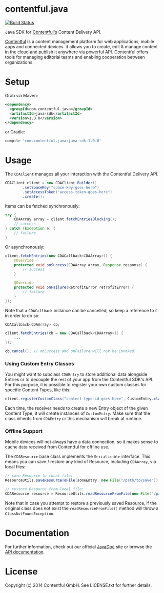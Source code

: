 contentful.java
===============

[![Build Status](http://img.shields.io/travis/contentful/contentful.objc.svg?style=flat)](https://magnum.travis-ci.com/contentful/contentful.java)

Java SDK for [Contentful's][1] Content Delivery API.

[Contentful][1] is a content management platform for web applications, mobile apps and connected devices. It allows you to create, edit & manage content in the cloud and publish it anywhere via powerful API. Contentful offers tools for managing editorial teams and enabling cooperation between organizations.

Setup
=====

<!--Download the [latest JAR][2] or grab via Maven:-->
Grab via Maven:
```xml
<dependency>
  <groupId>com.contentful.java</groupId>
  <artifactId>java-sdk</artifactId>
  <version>1.0.0</version>
</dependency>
```
or Gradle:
```groovy
compile 'com.contentful.java:java-sdk:1.0.0'
```

Usage
=====

The `CDAClient` manages all your interaction with the Contentful Delivery API.
```java
CDAClient client = new CDAClient.Builder()
        .setSpaceKey("space-key-goes-here")
        .setAccessToken("access-token-goes-here")
        .create();
```

Items can be fetched synchronously:
```java
try {
    CDAArray array = client.fetchEntriesBlocking();
    // success
} catch (Exception e) {
    // failure
}
```

Or asynchronously:
```java
client.fetchEntries(new CDACallback<CDAArray>() {
    @Override
    protected void onSuccess(CDAArray array, Response response) {
        // success
    }

    @Override
    protected void onFailure(RetrofitError retrofitError) {
        // failure
    }
});
```

Note that a `CDACallback` instance can be cancelled, so keep a reference to it in order to do so:

```java
CDACallback<CDAArray> cb;

client.fetchEntries(cb = new CDACallback<CDAArray>() {
    ...
});

cb.cancel(); // onSuccess and onFailure will not be invoked.
```

### Using Custom Entry Classes

You might want to subclass `CDAEntry` to store additional data alongside Entries or to decouple the rest of your app from the Contentful SDK's API. For this purpose, it is possible to register your own custom classes for specific Content Types, like this:

```java
client.registerCustomClass("content-type-id-goes-here", CustomEntry.class);
```

Each time, the receiver needs to create a new Entry object of the given Content Type, it will create instances of `CustomEntry`. Make sure that the class inherits from `CDAEntry` or this mechanism will break at runtime.

### Offline Support

Mobile devices will not always have a data connection, so it makes sense to cache data received from Contentful for offline use. 

The `CDAResource` base class implements the `Serializable` interface.
This means you can save / restore any kind of Resource, including `CDAArray`, via local files:

```java
// save Resource to local file:
ResourceUtils.saveResourceToFile(someEntry, new File("/path/to/save"));

// restore Resource from local file:
CDAResource resource = ResourceUtils.readResourceFromFile(new File("/path/to/restore"));
```

Note that in case you attempt to restore a previously saved Resource, if the original class does not exist the `readResourceFromFile()` method will throw a `ClassNotFoundException`. 

Documentation
=============

For further information, check out our official [JavaDoc][3] site or browse the [API documentation][4].

License
=======

Copyright (c) 2014 Contentful GmbH. See LICENSE.txt for further details.


 [1]: https://www.contentful.com
 [2]: https://oss.sonatype.org/service/local/repositories/releases/content/com/contentful/java/java-sdk/1.0.0/java-sdk-1.0.0.jar
 [3]: http://contentful.github.io/contentful.java/
 [4]: https://www.contentful.com/developers/documentation/content-delivery-api/
